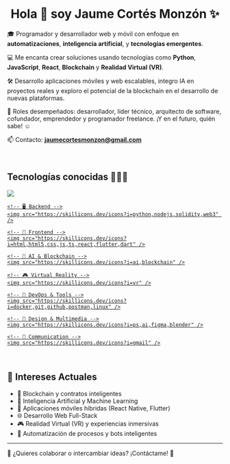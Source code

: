 <h1 align="center">Hola 👋 soy Jaume Cortés Monzón ✨</h1> 

<p align="left">
🎓 Programador y desarrollador web y móvil con enfoque en <strong>automatizaciones</strong>, <strong>inteligencia artificial</strong>, y <strong>tecnologías emergentes</strong>.

💻 Me encanta crear soluciones usando tecnologías como <strong>Python</strong>, <strong>JavaScript</strong>, <strong>React</strong>, <strong>Blockchain</strong> y <strong>Realidad Virtual (VR)</strong>.

🛠️ Desarrollo aplicaciones móviles y web escalables, integro IA en proyectos reales y exploro el potencial de la blockchain en el desarrollo de nuevas plataformas.

📝 Roles desempeñados: desarrollador, líder técnico, arquitecto de software, cofundador, emprendedor y programador freelance. ¡Y en el futuro, quién sabe! ☺️

📫 Contacto: **jaumecortesmonzon@gmail.com**
</p>

<br>

<h2>Tecnologías conocidas 👨🏻‍💻</h2>

<p align="left">
  <a href="https://skillicons.dev">
    <!-- 🗄️ Databases -->
    <img src="https://skillicons.dev/icons?i=mongodb,mysql,firebase" />
    
    <!-- 🖥️ Backend -->
    <img src="https://skillicons.dev/icons?i=python,nodejs,solidity,web3" />

    <!-- 🎨 Frontend -->
    <img src="https://skillicons.dev/icons?i=html,html5,css,js,ts,react,flutter,dart" />

    <!-- 🤖 AI & Blockchain -->
    <img src="https://skillicons.dev/icons?i=ai,blockchain" />

    <!-- 🎮 Virtual Reality -->
    <img src="https://skillicons.dev/icons?i=vr" />

    <!-- 🔧 DevOps & Tools -->
    <img src="https://skillicons.dev/icons?i=docker,git,github,postman,linux" />

    <!-- 🎨 Design & Multimedia -->
    <img src="https://skillicons.dev/icons?i=ps,ai,figma,blender" />

    <!-- 📧 Communication -->
    <img src="https://skillicons.dev/icons?i=gmail" />
  </a>
</p>


<br>

<h2>🌟 Intereses Actuales</h2>

- 🔗 Blockchain y contratos inteligentes
- 🤖 Inteligencia Artificial y Machine Learning
- 📱 Aplicaciones móviles híbridas (React Native, Flutter)
- 🌐 Desarrollo Web Full-Stack
- 🎮 Realidad Virtual (VR) y experiencias inmersivas
- 🚀 Automatización de procesos y bots inteligentes

---

💬 ¿Quieres colaborar o intercambiar ideas? ¡Contáctame! 🚀
